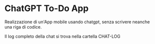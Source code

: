 
# ChatGPT To-Do App

Realizzazione di un'App mobile usando chatgpt, senza scrivere neanche una riga di codice.

Il log completo della chat si trova nella cartella CHAT-LOG
